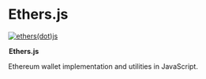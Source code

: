 # Ethers.js

[![ethers\(dot\)js](https://ethereum.consensys.net/hs-fs/hubfs/ethers%28dot%29js.jpeg?width=259&name=ethers%28dot%29js.jpeg)](http://bit.ly/etherjs-portal)

 **Ethers.js**

Ethereum wallet implementation and utilities in JavaScript. 

